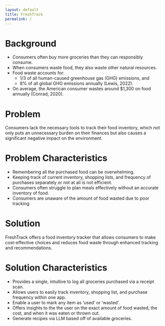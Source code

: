 ```yaml
---
layout: default
title: FreshTrack
permalink: /
---
```


# Background
* Consumers often buy more groceries than they can responsibly consume.
* When consumers waste food, they also waste other natural resources.
* Food waste accounts for:
    * 1/3 of all human-caused greenhouse gas (GHG) emissions, and
    * 8% of all global GHG emissions annually (Lewis, 2022).
* On average, the American consumer wastes around $1,300 on food annually (Conrad, 2020).

# Problem
Consumers lack the necessary tools to track their food inventory, which not only puts an unnecessary burden on their finances but also causes a significant negative impact on the environment.

# Problem Characteristics
* Remembering all the purchased food can be overwhelming.
* Keeping track of current inventory, shopping lists, and frequency of purchases separately or not at all is not efficient.
* Consumers often struggle to plan meals effectively without an accurate inventory of food.
* Consumers are unaware of the amount of food wasted due to poor tracking.

# Solution
FreshTrack offers a food inventory tracker that allows consumers to make cost-effective choices and reduces food waste through enhanced tracking and recommendations.

# Solution Characteristics
* Provides a single, intuitive to log all groceries purchased via a receipt scan.
* Allows users to easily track inventory, shopping list, and purchase frequency within one app.
* Enable a user to mark any item as ‘used’ or ‘wasted’.
* Offers insights to the the user on the exact amount of food wasted, the cost, and when it was eaten or thrown out.
* Generate recipes via LLM based off of available groceries.
